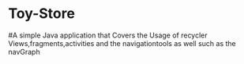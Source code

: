 # Toy-Store
#A simple Java application that Covers the Usage of recycler Views,fragments,activities and the navigationtools as well such as the navGraph
